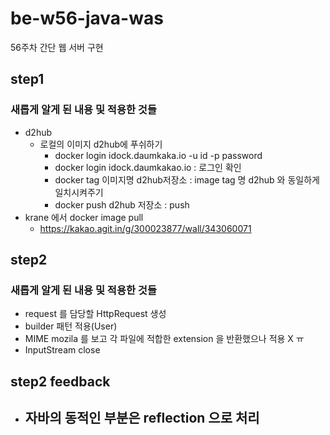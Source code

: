 # be-w56-java-was
56주차 간단 웹 서버 구현

## step1
### 새롭게 알게 된 내용 및 적용한 것들
- d2hub
  - 로컬의 이미지 d2hub에 푸쉬하기
    - docker login idock.daumkaka.io -u id -p password
    - docker login idock.daumkakao.io : 로그인 확인
    - docker tag 이미지명 d2hub저장소 : image tag 명 d2hub 와 동일하게 일치시켜주기
    - docker push d2hub 저장소 : push
- krane 에서 docker image pull
  - https://kakao.agit.in/g/300023877/wall/343060071

## step2
### 새롭게 알게 된 내용 및 적용한 것들
- request 를 담당할 HttpRequest 생성
- builder 패턴 적용(User)
- MIME mozila 를 보고 각 파일에 적합한 extension 을 반환했으나 적용 X ㅠ
- InputStream close

## step2 feedback
- 자바의 동적인 부분은 reflection 으로 처리
  - 